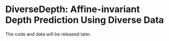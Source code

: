 # DiverseDepth: Affine-invariant Depth Prediction Using Diverse Data

The code and data will be released later.

